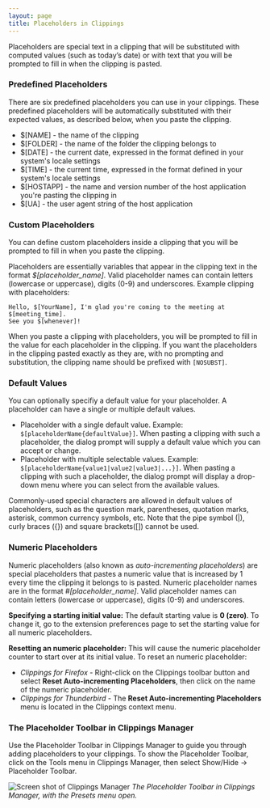 ```yaml
---
layout: page
title: Placeholders in Clippings
---
```


Placeholders are special text in a clipping that will be substituted with computed values (such as today’s date) or with text that you will be prompted to fill in when the clipping is pasted.

### Predefined Placeholders

There are six predefined placeholders you can use in your clippings. These predefined placeholders will be automatically substituted with their expected values, as described below, when you paste the clipping.

*    $[NAME] - the name of the clipping
*    $[FOLDER] - the name of the folder the clipping belongs to
*    $[DATE] - the current date, expressed in the format defined in your system's locale settings
*    $[TIME] - the current time, expressed in the format defined in your system's locale settings
*    $[HOSTAPP] - the name and version number of the host application you're pasting the clipping in
*    $[UA] - the user agent string of the host application 

### Custom Placeholders

You can define custom placeholders inside a clipping that you will be prompted to fill in when you paste the clipping.

Placeholders are essentially variables that appear in the clipping text in the format *$[placeholder_name]*. Valid placeholder names can contain letters (lowercase or uppercase), digits (0-9) and underscores. Example clipping with placeholders:

```
Hello, $[YourName], I'm glad you're coming to the meeting at $[meeting_time].
See you $[whenever]!
```

When you paste a clipping with placeholders, you will be prompted to fill in the value for each placeholder in the clipping. If you want the placeholders in the clipping pasted exactly as they are, with no prompting and substitution, the clipping name should be prefixed with `[NOSUBST]`.

### Default Values

You can optionally specifiy a default value for your placeholder. A placeholder can have a single or multiple default values.

*    Placeholder with a single default value. Example: `$[placeholderName{defaultValue}]`. When pasting a clipping with such a placeholder, the dialog prompt will supply a default value which you can accept or change.
*    Placeholder with multiple selectable values. Example: `$[placeholderName{value1|value2|value3|...}]`. When pasting a clipping with such a placeholder, the dialog prompt will display a drop-down menu where you can select from the available values.

Commonly-used special characters are allowed in default values of placeholders, such as the question mark, parentheses, quotation marks, asterisk, common currency symbols, etc. Note that the pipe symbol (\|), curly braces ({}) and square brackets([]) cannot be used.

### Numeric Placeholders

Numeric placeholders (also known as _auto-incrementing placeholders_) are special placeholders that pastes a numeric value that is increased by 1 every time the clipping it belongs to is pasted. Numeric placeholder names are in the format *#[placeholder_name]*. Valid placeholder names can contain letters (lowercase or uppercase), digits (0-9) and underscores.

**Specifying a starting initial value:** The default starting value is **0 (zero)**. To change it, go to the extension preferences page to set the starting value for all numeric placeholders.

**Resetting an numeric placeholder:** This will cause the numeric placeholder counter to start over at its initial value. To reset an numeric placeholder:

*    _Clippings for Firefox_ - Right-click on the Clippings toolbar button and select **Reset Auto-incrementing Placeholders**, then click on the name of the numeric placeholder.
*    _Clippings for Thunderbird_ - The **Reset Auto-incrementing Placeholders** menu is located in the Clippings context menu.

### The Placeholder Toolbar in Clippings Manager

Use the Placeholder Toolbar in Clippings Manager to guide you through adding placeholders to your clippings. To show the Placeholder Toolbar, click on the Tools menu in Clippings Manager, then select Show/Hide → Placeholder Toolbar.

![Screen shot of Clippings Manager](https://aecreations.sourceforge.io/clippings/img/plchldrTbar.png)
*The Placeholder Toolbar in Clippings Manager, with the Presets menu open.*

